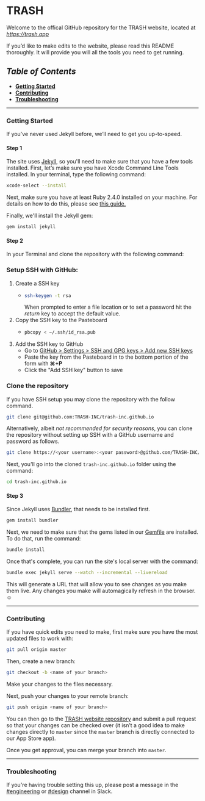 # TRASH

Welcome to the offical GitHub repository for the TRASH website, located at [_https://trash.app_](https://trash.app/)

If you’d like to make edits to the website, please read this README thoroughly. It will provide you will all the tools you need to get running.

## *Table of Contents*

  - [**Getting Started**](#getting-started)
  - [**Contributing**](#contributing)
  - [**Troubleshooting**](#troubleshooting)

---

### **Getting Started**

If you’ve never used Jekyll before, we’ll need to get you up-to-speed.

#### Step 1

The site uses [Jekyll](https://jekyllrb.com/), so you'll need to make sure that you have a few tools installed. First, let’s make sure you have Xcode Command Line Tools installed. In your terminal, type the following command:

```sh
xcode-select --install
```

Next, make sure you have at least Ruby 2.4.0 installed on your machine. For details on how to do this, please see [this guide.](https://jekyllrb.com/docs/installation/)

Finally, we'll install the Jekyll gem:

```sh
gem install jekyll
```

#### Step 2

In your Terminal and clone the repository with the following command:

### Setup SSH with GitHub:

1. Create a SSH key
   - ```sh
     ssh-keygen -t rsa
     ```
     When prompted to enter a file location or to set a password hit the _return_ key to accept the default value.
2. Copy the SSH key to the Pasteboard
   - ```sh
     pbcopy < ~/.ssh/id_rsa.pub
     ```
3. Add the SSH key to GitHub
   - Go to [GitHub > Settings > SSH and GPG keys > Add new SSH keys](https://github.com/settings/ssh/new)
   - Paste the key from the Pasteboard in to the bottom portion of the form with **⌘+P**
   - Click the "Add SSH key" button to save

   
### Clone the repository

If you have SSH setup you may clone the repository with the follow command.
```sh
git clone git@github.com:TRASH-INC/trash-inc.github.io
```
Alternatively, albeit _not recommended for security reasons_, you can clone the repository without setting up SSH with a GitHub username and password as follows.
```sh
git clone https://<your username>:<your password>@github.com/TRASH-INC/trash-inc.github.io.git
```

Next, you'll go into the cloned `trash-inc.github.io` folder using the command:

```sh
cd trash-inc.github.io
```

#### Step 3

Since Jekyll uses [Bundler](https://bundler.io), that needs to be installed first.
```sh
gem install bundler
```

Next, we need to make sure that the gems listed in our [Gemfile](/blob/master/Gemfile) are installed. To do that, run the command:

```sh
bundle install
```

Once that's complete, you can run the site's local server with the command:

```sh
bundle exec jekyll serve --watch --incremental --livereload
```

This will generate a URL that will allow you to see changes as you make them live. Any changes you make will automagically refresh in the browser. ☺️

---

### **Contributing**

If you have quick edits you need to make, first make sure you have the most updated files to work with:

```sh
git pull origin master
```

Then, create a new branch:

```sh
git checkout -b <name of your branch>
```

Make your changes to the files necessary.

Next, push your changes to your remote branch:

```sh
git push origin <name of your branch>
```

You can then go to the [TRASH website repository](https://github.com/TRASH-INC/trash-inc.github.io) and submit a pull request so that your changes can be checked over (it isn’t a good idea to make changes directly to `master` since the `master` branch is directly connected to our App Store app).

Once you get approval, you can merge your branch into `master`.

---

### **Troubleshooting**

If you're having trouble setting this up, please post a message in the [#engineering](https://app.slack.com/client/T6DMJDJ4R/CHQETFH60) or [#design](https://app.slack.com/client/T6DMJDJ4R/CHRUSE9RC) channel in Slack.
